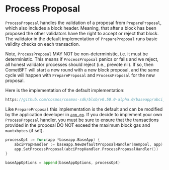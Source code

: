# Process Proposal

`ProcessProposal` handles the validation of a proposal from `PrepareProposal`,
which also includes a block header. Meaning, that after a block has been proposed
the other validators have the right to accept or reject that block. The validator in the
default implementation of `PrepareProposal` runs basic validity checks on each
transaction.

Note, `ProcessProposal` MAY NOT be non-deterministic, i.e. it must be deterministic.
This means if `ProcessProposal` panics or fails and we reject, all honest validator
processes should reject (i.e., prevote nil). If so, then CometBFT will start a new round with a new block proposal, and the same cycle will happen with `PrepareProposal`
and `ProcessProposal` for the new proposal.

Here is the implementation of the default implementation:

```go reference
https://github.com/cosmos/cosmos-sdk/blob/v0.50.0-alpha.0/baseapp/abci_utils.go#L153-L159
```

Like `PrepareProposal` this implementation is the default and can be modified by
the application developer in [`app.go`](./01-app-go-v2.md). If you decide to implement
your own `ProcessProposal` handler, you must be sure to ensure that the transactions
provided in the proposal DO NOT exceed the maximum block gas and `maxtxbytes` (if set).

```go
processOpt := func(app *baseapp.BaseApp) {
    abciPropHandler := baseapp.NewDefaultProposalHandler(mempool, app)
    app.SetProcessProposal(abciPropHandler.ProcessProposalHandler())
}

baseAppOptions = append(baseAppOptions, processOpt)
```

